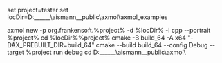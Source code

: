 set project=tester
set locDir=D:\______\aismann\__public\axmol\axmol_examples

axmol new -p org.frankensoft.%project% -d %locDir% -l cpp --portrait %project%
cd  %locDir%\%project%
cmake -B build_64 -A x64 "-DAX_PREBUILT_DIR=build_64"
cmake --build build_64 --config Debug --target %project
run debug
cd D:\______\aismann\__public\axmol\